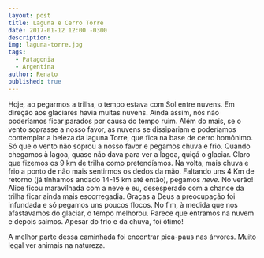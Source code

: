 ```yaml
---
layout: post
title: Laguna e Cerro Torre
date: 2017-01-12 12:00 -0300
description: 
img: laguna-torre.jpg
tags:
  - Patagonia
  - Argentina
author: Renato
published: true
---
```


Hoje, ao pegarmos a trilha, o tempo estava com Sol entre nuvens. Em direção aos
glaciares havia muitas nuvens. Ainda assim, nós não poderíamos ficar parados
por causa do tempo ruim. Além do mais, se o vento soprasse a nosso favor, as
nuvens se dissipariam e poderíamos contemplar a beleza da laguna Torre, que
fica na base de cerro homônimo. Só que o vento não soprou a nosso favor
e pegamos chuva e frio. Quando chegamos à lagoa, quase não dava para ver
a lagoa, quiçá o glaciar. Claro que fizemos os 9 km de trilha como
pretendíamos. Na volta, mais chuva e frio a ponto de não mais sentirmos os
dedos da mão. Faltando uns 4 Km de retorno (já tínhamos andado 14-15 km até
então), pegamos *neve*. No verão! Alice ficou maravilhada com a neve e eu,
desesperado com a chance da trilha ficar ainda mais escorregadia. Graças a Deus
a preocupação foi infundada e só pegamos uns poucos flocos. No fim, à medida
que nos afastavamos do glaciar, o tempo melhorou. Parece que entramos na nuvem
e depois saímos. Apesar do frio e da chuva, foi ótimo!

A melhor parte dessa caminhada foi encontrar pica-paus nas árvores. Muito legal
ver animais na natureza.
